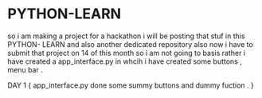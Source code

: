 # PYTHON-LEARN

so i am making a project for a hackathon i will be posting that stuf in this PYTHON- LEARN and also another dedicated repository also
now i have to submit that project on 14 of this month so i am not going to basis rather i have created a app_interface.py in whcih i have created some 
buttons , menu bar . 

DAY 1 {
app_interface.py done some summy buttons and dummy fuction .
}
